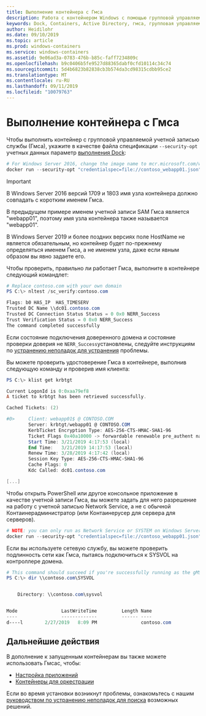 ```yaml
---
title: Выполнение контейнера с Гмса
description: Работа с контейнером Windows с помощью групповой управляемой учетной записи службы (Гмса).
keywords: Dock, Containers, Active Directory, гмса, групповая управляемая учетная запись службы, групповая управляемая учетные записи служб
author: Heidilohr
ms.date: 09/10/2019
ms.topic: article
ms.prod: windows-containers
ms.service: windows-containers
ms.assetid: 9e06ad3a-0783-476b-b85c-faff7234809c
ms.openlocfilehash: b9c0406b5fe9527d88365dabf0cfd10114c34c74
ms.sourcegitcommit: 5d4b6823b82838cb3b574da3cd98315cdbb95ce2
ms.translationtype: MT
ms.contentlocale: ru-RU
ms.lasthandoff: 09/11/2019
ms.locfileid: "10079763"
---
```

# <a name="run-a-container-with-a-gmsa"></a>Выполнение контейнера с Гмса

Чтобы выполнить контейнер с групповой управляемой учетной записью службы (Гмса), укажите в качестве файла спецификации `--security-opt` учетных данных параметр [выполнения Dock](https://docs.docker.com/engine/reference/run):

```powershell
# For Windows Server 2016, change the image name to mcr.microsoft.com/windows/servercore:ltsc2016
docker run --security-opt "credentialspec=file://contoso_webapp01.json" --hostname webapp01 -it mcr.microsoft.com/windows/servercore:ltsc2019 powershell
```

>[!IMPORTANT]
>В Windows Server 2016 версий 1709 и 1803 имя узла контейнера должно совпадать с коротким именем Гмса.

В предыдущем примере именем учетной записи SAM Гмса является "webapp01", поэтому имя узла контейнера также называется "webapp01".

В Windows Server 2019 и более поздних версиях поле HostName не является обязательным, но контейнер будет по-прежнему определяться именем Гмса, а не именем узла, даже если явным образом вы явно задаете его.

Чтобы проверить, правильно ли работает Гмса, выполните в контейнере следующий командлет:

```powershell
# Replace contoso.com with your own domain
PS C:\> nltest /sc_verify:contoso.com

Flags: b0 HAS_IP  HAS_TIMESERV
Trusted DC Name \\dc01.contoso.com
Trusted DC Connection Status Status = 0 0x0 NERR_Success
Trust Verification Status = 0 0x0 NERR_Success
The command completed successfully
```

Если состояние подключения доверенного домена и состояние проверки доверия не `NERR_Success`установлены, следуйте инструкциям по [устранению неполадок для устранения](gmsa-troubleshooting.md#check-the-container) проблемы.

Вы можете проверить удостоверение Гмса в контейнере, выполнив следующую команду и проверив имя клиента:

```powershell
PS C:\> klist get krbtgt

Current LogonId is 0:0xaa79ef8
A ticket to krbtgt has been retrieved successfully.

Cached Tickets: (2)

#0>     Client: webapp01$ @ CONTOSO.COM
        Server: krbtgt/webapp01 @ CONTOSO.COM
        KerbTicket Encryption Type: AES-256-CTS-HMAC-SHA1-96
        Ticket Flags 0x40a10000 -> forwardable renewable pre_authent name_canonicalize
        Start Time: 3/21/2019 4:17:53 (local)
        End Time:   3/21/2019 14:17:53 (local)
        Renew Time: 3/28/2019 4:17:42 (local)
        Session Key Type: AES-256-CTS-HMAC-SHA1-96
        Cache Flags: 0
        Kdc Called: dc01.contoso.com

[...]
```

Чтобы открыть PowerShell или другое консольное приложение в качестве учетной записи Гмса, вы можете задать для него разрешение на работу с учетной записью Network Service, а не с обычной Контаинерадминистратор (или Контаинерусер для сервера для серверов).

```powershell
# NOTE: you can only run as Network Service or SYSTEM on Windows Server 1709 and later
docker run --security-opt "credentialspec=file://contoso_webapp01.json" --hostname webapp01 --user "NT AUTHORITY\NETWORK SERVICE" -it mcr.microsoft.com/windows/servercore:ltsc2019 powershell
```

Если вы используете сетевую службу, вы можете проверить подлинность сети как Гмса, пытаясь подключиться к SYSVOL на контроллере домена.

```powershell
# This command should succeed if you're successfully running as the gMSA
PS C:\> dir \\contoso.com\SYSVOL


    Directory: \\contoso.com\sysvol


Mode                LastWriteTime         Length Name
----                -------------         ------ ----
d----l        2/27/2019   8:09 PM                contoso.com
```

## <a name="next-steps"></a>Дальнейшие действия

В дополнение к запущенным контейнерам вы также можете использовать Гмсас, чтобы:

- [Настройка приложений](gmsa-configure-app.md)
- [Контейнеры для оркестрации](gmsa-orchestrate-containers.md)

Если во время установки возникнут проблемы, ознакомьтесь с нашим [руководством по устранению неполадок для поиска](gmsa-troubleshooting.md) возможных решений.
